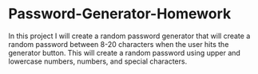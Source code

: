 # Password-Generator-Homework
In this project I will create a random password generator that will create a random password between 8-20 characters when the user hits the generator button. This will create a random password using upper and lowercase numbers, numbers, and special characters.

